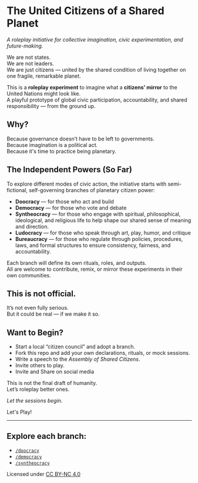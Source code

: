 # The United Citizens of a Shared Planet
*A roleplay initiative for collective imagination, civic experimentation, and future-making.*

We are not states.  
We are not leaders.  
We are just citizens — united by the shared condition of living together on one fragile, remarkable planet.

This is a **roleplay experiment** to imagine what a **citizens’ mirror** to the United Nations might look like.  
A playful prototype of global civic participation, accountability, and shared responsibility — from the ground up.

## Why?

Because governance doesn’t have to be left to governments.  
Because imagination is a political act.  
Because it's time to practice being planetary.

## The Independent Powers (So Far)

To explore different modes of civic action, the initiative starts with semi-fictional, self-governing branches of planetary citizen power:

- **Doocracy** — for those who act and build  
- **Democracy** — for those who vote and debate  
- **Syntheocracy** — for those who engage with spiritual, philosophical, ideological, and religious life to help shape our shared sense of meaning and direction.  
- **Ludocracy** — for those who speak through art, play, humor, and critique
- **Bureaucracy** — for those who regulate through policies, procedures, laws, and formal structures to ensure consistency, fairness, and accountability.

Each branch will define its own rituals, roles, and outputs.  
All are welcome to contribute, remix, or mirror these experiments in their own communities.

## This is not official.  
It’s not even fully serious.  
But it could be real — if we make it so.

## Want to Begin?

- Start a local “citizen council” and adopt a branch.
- Fork this repo and add your own declarations, rituals, or mock sessions.
- Write a speech to the *Assembly of Shared Citizens*.
- Invite others to play.
- Invite and Share on social media

This is not the final draft of humanity.  
Let’s roleplay better ones.

*Let the sessions begin.*

Let's Play!

---

## Explore each branch:  
* [`/doocracy`](./doocracy/README.md)
* [`/democracy`](./democracy/README.md)
* [`/syntheocracy`](./syntheocracy/README.md)  
<!--
* [`/ludocracy`](./ludocracy/README.md)
* ['/bureaucracy'](./bureaucracy/README.md)
-->

Licensed under [CC BY-NC 4.0](https://creativecommons.org/licenses/by-nc/4.0/)
